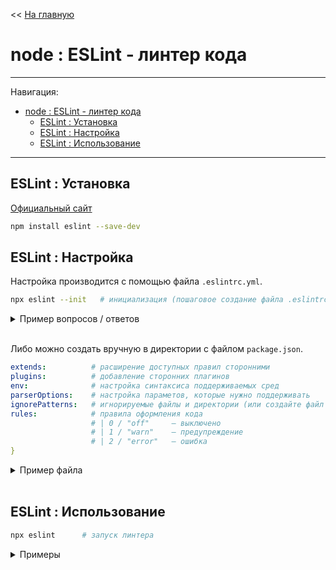 << [На главную](../README.md)

# node : ESLint - линтер кода

---

Навигация:

- [node : ESLint - линтер кода](#node--eslint---линтер-кода)
  - [ESLint : Установка](#eslint--установка)
  - [ESLint : Настройка](#eslint--настройка)
  - [ESLint : Использование](#eslint--использование)

---

## ESLint : Установка

[Официальный сайт](https://eslint.org/)

```bash
npm install eslint --save-dev
```

## ESLint : Настройка

Настройка производится с помощью файла `.eslintrc.yml`.

```bash
npx eslint --init   # инициализация (пошаговое создание файла .eslintrc.yml)
```

<details>
<summary>Пример вопросов / ответов</summary>

```txt
✔ How would you like to use ESLint? · style
✔ What type of modules does your project use? · esm (JS Modules)
✔ Which framework does your project use? · none
✔ Does your project use TypeScript? · No
✔ Where does your code run? · Node
✔ How would you like to define a style for your project? · guide
✔ Which style guide do you want to follow? · airbnb
✔ What format do you want your config file to be in? · YAML
Checking peerDependencies of eslint-config-airbnb-base@latest
The config that you've selected requires the following dependencies:

eslint-config-airbnb-base@latest eslint@^5.16.0 || ^6.8.0 || ^7.2.0 eslint-plugin-import@^2.21.2
✔ Would you like to install them now with npm? · Yes
```

</details><br>

Либо можно создать вручную в директории с файлом `package.json`.

```yml
extends:          # расширение доступных правил сторонними
plugins:          # добавление сторонних плагинов
env:              # настройка синтаксиса поддерживаемых сред
parserOptions:    # настройка параметов, которые нужно поддерживать
ignorePatterns:   # игнорируемые файлы и директории (или создайте файл .eslintignore)
rules:            # правила оформления кода
                  # | 0 / "off"     – выключено
                  # | 1 / "warn"    – предупреждение
                  # | 2 / "error"   – ошибка
}
```

<details>
<summary>Пример файла</summary>

```yml
env:
  browser: true
  es2021: true
extends:
  - airbnb-base
parserOptions:
  ecmaVersion: 13
  sourceType: module
rules: {}
```

</details><br>

## ESLint : Использование

```bash
npx eslint      # запуск линтера
```

<details>
<summary>Примеры</summary>

```bash
npx eslint .            # проверить все файлы
npx eslint <file>       # проверить файл
npx eslint <dir>        # проверить все файлы в директории
```

</details><br>
